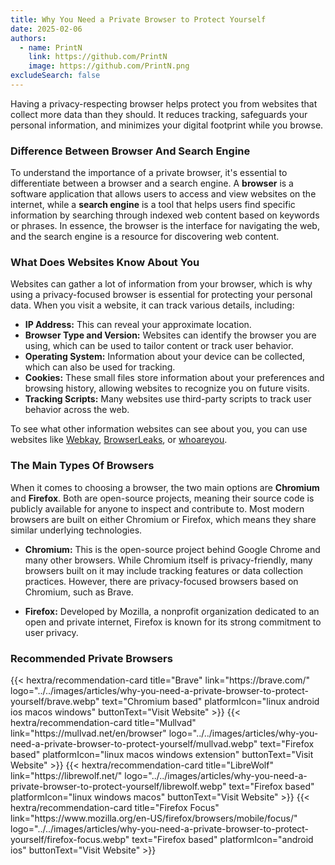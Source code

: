 ```yaml
---
title: Why You Need a Private Browser to Protect Yourself
date: 2025-02-06
authors:
  - name: PrintN
    link: https://github.com/PrintN
    image: https://github.com/PrintN.png
excludeSearch: false
---
```

Having a privacy-respecting browser helps protect you from websites that collect more data than they should. It reduces tracking, safeguards your personal information, and minimizes your digital footprint while you browse.

### Difference Between Browser And Search Engine
To understand the importance of a private browser, it's essential to differentiate between a browser and a search engine. A **browser** is a software application that allows users to access and view websites on the internet, while a **search engine** is a tool that helps users find specific information by searching through indexed web content based on keywords or phrases. In essence, the browser is the interface for navigating the web, and the search engine is a resource for discovering web content.

### What Does Websites Know About You
Websites can gather a lot of information from your browser, which is why using a privacy-focused browser is essential for protecting your personal data. When you visit a website, it can track various details, including:
- **IP Address:** This can reveal your approximate location.
- **Browser Type and Version:** Websites can identify the browser you are using, which can be used to tailor content or track user behavior.
- **Operating System:** Information about your device can be collected, which can also be used for tracking.
- **Cookies:** These small files store information about your preferences and browsing history, allowing websites to recognize you on future visits.
- **Tracking Scripts:** Many websites use third-party scripts to track user behavior across the web.
 
To see what other information websites can see about you, you can use websites like [Webkay](https://webkay.robinlinus.com), [BrowserLeaks](https://browserleaks.com), or [whoareyou](https://printn.github.io/whoareyou).

### The Main Types Of Browsers
When it comes to choosing a browser, the two main options are **Chromium** and **Firefox**. Both are open-source projects, meaning their source code is publicly available for anyone to inspect and contribute to. Most modern browsers are built on either Chromium or Firefox, which means they share similar underlying technologies.

- **Chromium:** This is the open-source project behind Google Chrome and many other browsers. While Chromium itself is privacy-friendly, many browsers built on it may include tracking features or data collection practices. However, there are privacy-focused browsers based on Chromium, such as Brave.

- **Firefox:** Developed by Mozilla, a nonprofit organization dedicated to an open and private internet, Firefox is known for its strong commitment to user privacy.

### Recommended Private Browsers
<div class="recommendations">
  <div class="grid">
    {{< hextra/recommendation-card title="Brave" link="https://brave.com/" logo="../../images/articles/why-you-need-a-private-browser-to-protect-yourself/brave.webp" text="Chromium based" platformIcon="linux android ios macos windows" buttonText="Visit Website" >}}
    {{< hextra/recommendation-card title="Mullvad" link="https://mullvad.net/en/browser" logo="../../images/articles/why-you-need-a-private-browser-to-protect-yourself/mullvad.webp" text="Firefox based" platformIcon="linux macos windows extension" buttonText="Visit Website" >}}
    {{< hextra/recommendation-card title="LibreWolf" link="https://librewolf.net/" logo="../../images/articles/why-you-need-a-private-browser-to-protect-yourself/librewolf.webp" text="Firefox based" platformIcon="linux windows macos" buttonText="Visit Website" >}}
    {{< hextra/recommendation-card title="Firefox Focus" link="https://www.mozilla.org/en-US/firefox/browsers/mobile/focus/" logo="../../images/articles/why-you-need-a-private-browser-to-protect-yourself/firefox-focus.webp" text="Firefox based" platformIcon="android ios" buttonText="Visit Website" >}}
  </div>
</div>